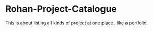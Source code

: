 # Rohan-Project-Catalogue
This is about listing all kinds of project at one place , like a portfolio.
